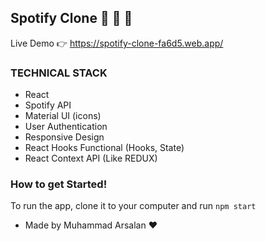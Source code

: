 ## Spotify Clone 🚀 🚀 🚀

Live Demo 👉 https://spotify-clone-fa6d5.web.app/

### TECHNICAL STACK

- React
- Spotify API
- Material UI (icons)
- User Authentication
- Responsive Design
- React Hooks Functional (Hooks, State)
- React Context API (Like REDUX)

### How to get Started!

To run the app, clone it to your computer and run `npm start`

- Made by Muhammad Arsalan ♥️
